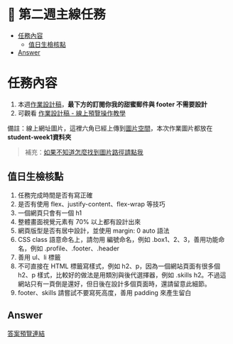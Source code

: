 # 🏅 第二週主線任務

- [任務內容](#任務內容)
    - [值日生檢核點](#值日生檢核點)
- [Answer](#answer)

# 任務內容

1. 本週[作業設計稿](https://xd.adobe.com/spec/934efdb7-a7e4-47d5-572e-efece0914f62-e57f/screen/9ba8ec87-c41b-474f-b92b-d2bb2fc7f922/specs/?fbclid=IwAR15fy4gQca7ZDUNrLwshygmfRsPpVtKRXW-ogWntmWT5WHXRzZ10ZG3Heg)，**最下方的訂閱你我的甜蜜郵件與 footer 不需要設計**
2. 可觀看 [作業設計稿 -  線上預覽操作教學](https://hackmd.io/J7ajdobzTlyideAARTLz5Q?view)

備註：線上網址圖片，這裡六角已經上傳到[圖片空間](https://github.com/hexschool/webLayoutTraining1st)，本次作業圖片都放在 **student-week1資料夾**

> 補充：[如果不知道怎麼找到圖片路徑請點我](https://i.imgur.com/O7nQcFm.gif)

## 值日生檢核點

1. 任務完成時間是否有寫正確
2. 是否有使用 flex、justify-content、flex-wrap 等技巧
3. 一個網頁只會有一個 h1
4. 整體畫面視覺元素有 70% 以上都有設計出來
5. 網頁版型是否有居中設計，並使用 margin: 0 auto 語法
6. CSS class 語意命名上，請勿用  編號命名，例如 .box1、2、3，善用功能命名，例如 .profile、.footer、.header
7. 善用 ul、li 標籤
8. 不可直接在 HTML 標籤寫樣式，例如 h2、p，因為一個網站頁面有很多個 h2、p 樣式，比較好的做法是用類別與後代選擇器，例如 .skills h2。不過這網站只有一頁倒是還好，但日後在設計多個頁面時，還請留意此細節。
9. footer、skills 請嘗試不要寫死高度，善用 padding 來產生留白

## Answer

[答案預覽連結](https://iotalh.github.io/HexSchoolTasks/Week2/Main.html)